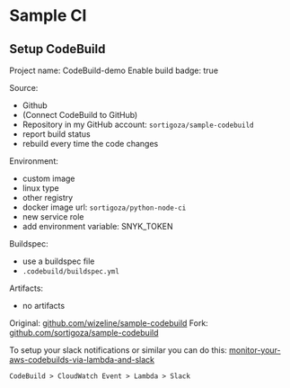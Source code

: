 # Sample CI


## Setup CodeBuild

Project name: CodeBuild-demo
Enable build badge: true

Source:
- Github
- (Connect CodeBuild to GitHub)
- Repository in my GitHub account: `sortigoza/sample-codebuild`
- report build status
- rebuild every time the code changes

Environment:
- custom image
- linux type
- other registry
- docker image url: `sortigoza/python-node-ci`
- new service role
- add environment variable: SNYK_TOKEN

Buildspec:
- use a buildspec file
- `.codebuild/buildspec.yml`

Artifacts:
- no artifacts


Original:
[github.com/wizeline/sample-codebuild](https://github.com/wizeline/sample-codebuild)
Fork:
[github.com/sortigoza/sample-codebuild](https://github.com/sortigoza/sample-codebuild)


To setup your slack notifications or similar you can do this:
[monitor-your-aws-codebuilds-via-lambda-and-slack](https://hackernoon.com/monitor-your-aws-codebuilds-via-lambda-and-slack-ae2c621f68f1)

`CodeBuild > CloudWatch Event > Lambda > Slack`
